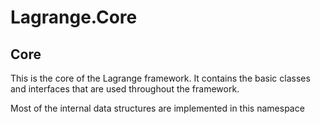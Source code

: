 # Lagrange.Core
## Core

This is the core of the Lagrange framework. It contains the basic classes and interfaces that are used throughout the framework.


Most of the internal data structures are implemented in this namespace